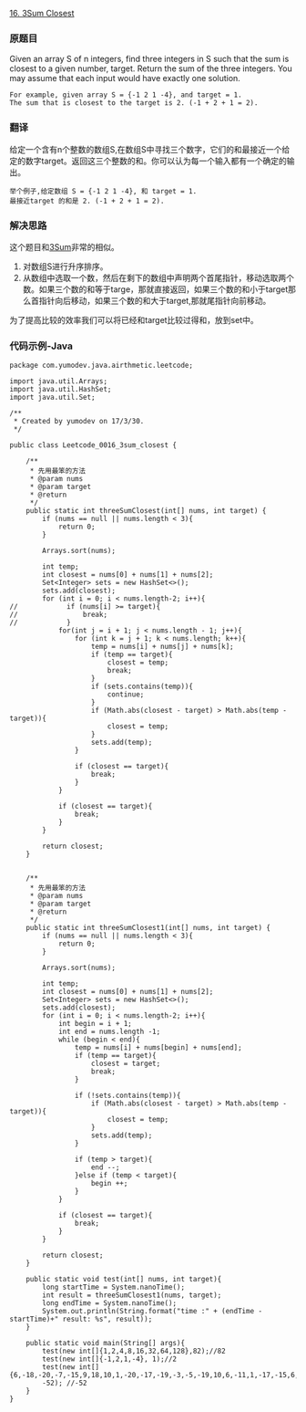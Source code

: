 [16. 3Sum Closest](https://leetcode.com/problems/3sum-closest/)

### 原题目

Given an array S of n integers, find three integers in S such that the sum is closest to a given number, target. Return the sum of the three integers. You may assume that each input would have exactly one solution.

    For example, given array S = {-1 2 1 -4}, and target = 1.
    The sum that is closest to the target is 2. (-1 + 2 + 1 = 2).

### 翻译

给定一个含有n个整数的数组S,在数组S中寻找三个数字，它们的和最接近一个给定的数字target。返回这三个整数的和。你可以认为每一个输入都有一个确定的输出。

    举个例子,给定数组 S = {-1 2 1 -4}, 和 target = 1.
    最接近target 的和是 2. (-1 + 2 + 1 = 2).

### 解决思路

这个题目和[3Sum](https://leetcode.com/problems/3sum/)非常的相似。

1. 对数组S进行升序排序。
2. 从数组中选取一个数，然后在剩下的数组中声明两个首尾指针，移动选取两个数。如果三个数的和等于targe，那就直接返回，如果三个数的和小于target那么首指针向后移动，如果三个数的和大于target,那就尾指针向前移动。

为了提高比较的效率我们可以将已经和target比较过得和，放到set中。


### 代码示例-Java


```
package com.yumodev.java.airthmetic.leetcode;

import java.util.Arrays;
import java.util.HashSet;
import java.util.Set;

/**
 * Created by yumodev on 17/3/30.
 */

public class Leetcode_0016_3sum_closest {

    /**
     * 先用最笨的方法
     * @param nums
     * @param target
     * @return
     */
    public static int threeSumClosest(int[] nums, int target) {
        if (nums == null || nums.length < 3){
            return 0;
        }

        Arrays.sort(nums);

        int temp;
        int closest = nums[0] + nums[1] + nums[2];
        Set<Integer> sets = new HashSet<>();
        sets.add(closest);
        for (int i = 0; i < nums.length-2; i++){
//            if (nums[i] >= target){
//                break;
//            }
            for(int j = i + 1; j < nums.length - 1; j++){
                for (int k = j + 1; k < nums.length; k++){
                    temp = nums[i] + nums[j] + nums[k];
                    if (temp == target){
                        closest = temp;
                        break;
                    }
                    if (sets.contains(temp)){
                        continue;
                    }
                    if (Math.abs(closest - target) > Math.abs(temp - target)){
                        closest = temp;
                    }
                    sets.add(temp);
                }

                if (closest == target){
                    break;
                }
            }

            if (closest == target){
                break;
            }
        }

        return closest;
    }


    /**
     * 先用最笨的方法
     * @param nums
     * @param target
     * @return
     */
    public static int threeSumClosest1(int[] nums, int target) {
        if (nums == null || nums.length < 3){
            return 0;
        }

        Arrays.sort(nums);

        int temp;
        int closest = nums[0] + nums[1] + nums[2];
        Set<Integer> sets = new HashSet<>();
        sets.add(closest);
        for (int i = 0; i < nums.length-2; i++){
            int begin = i + 1;
            int end = nums.length -1;
            while (begin < end){
                temp = nums[i] + nums[begin] + nums[end];
                if (temp == target){
                    closest = target;
                    break;
                }

                if (!sets.contains(temp)){
                    if (Math.abs(closest - target) > Math.abs(temp - target)){
                        closest = temp;
                    }
                    sets.add(temp);
                }

                if (temp > target){
                    end --;
                }else if (temp < target){
                    begin ++;
                }
            }

            if (closest == target){
                break;
            }
        }

        return closest;
    }

    public static void test(int[] nums, int target){
        long startTime = System.nanoTime();
        int result = threeSumClosest1(nums, target);
        long endTime = System.nanoTime();
        System.out.println(String.format("time :" + (endTime - startTime)+" result: %s", result));
    }

    public static void main(String[] args){
        test(new int[]{1,2,4,8,16,32,64,128},82);//82
        test(new int[]{-1,2,1,-4}, 1);//2
        test(new int[]{6,-18,-20,-7,-15,9,18,10,1,-20,-17,-19,-3,-5,-19,10,6,-11,1,-17,-15,6,17,-18,-3,16,19,-20,-3,-17,-15,-3,12,1,-9,4,1,12,-2,14,4,-4,19,-20,6,0,-19,18,14,1,-15,-5,14,12,-4,0,-10,6,6,-6,20,-8,-6,5,0,3,10,7,-2,17,20,12,19,-13,-1,10,-1,14,0,7,-3,10,14,14,11,0,-4,-15,-8,3,2,-5,9,10,16,-4,-3,-9,-8,-14,10,6,2,-12,-7,-16,-6,10},
        -52); //-52
    }
}

```
